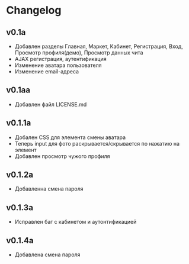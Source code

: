 # Changelog
## v0.1a
- Добавлен разделы Главная, Маркет, Кабинет,  Регистрация, Вход, Просмотр профиля(демо), Просмотр данных чита
- AJAX регистрация, аутентификация
- Изменение аватара пользователя
- Изменение email-адреса

## v0.1aa
- Добавлен файл LICENSE.md

## v0.1.1a
- Добален CSS для элемента смены аватара
- Теперь input для фото раскрывается/скрывается по нажатию на элемент
- Добавлен просмотр чужого профиля

## v0.1.2a
- Добавленна смена пароля

## v0.1.3a
- Исправлен баг с кабинетом и аутонтификацией

## v0.1.4a
- Добавлена смена пароля